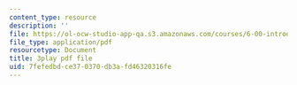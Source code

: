 ```yaml
---
content_type: resource
description: ''
file: https://ol-ocw-studio-app-qa.s3.amazonaws.com/courses/6-00-introduction-to-computer-science-and-programming-fall-2008/7fefedbdce370370db3afd46320316fe_tuRYbBvOMRo.pdf
file_type: application/pdf
resourcetype: Document
title: 3play pdf file
uid: 7fefedbd-ce37-0370-db3a-fd46320316fe
---
```

